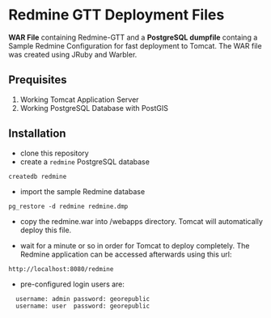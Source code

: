 # Redmine GTT Deployment Files

**WAR File** containing Redmine-GTT and a **PostgreSQL dumpfile** containg a Sample Redmine Configuration for fast deployment to Tomcat. The WAR file was created using JRuby and Warbler.

## Prequisites

1. Working Tomcat Application Server
2. Working PostgreSQL Database with PostGIS

## Installation

* clone this repository
* create a `redmine` PostgreSQL database 

```shell
createdb redmine
```

* import the sample Redmine database

```shell
pg_restore -d redmine redmine.dmp
```

* copy the redmine.war into <Tomcat Dir>/webapps directory. Tomcat will automatically deploy this file. 

* wait for a minute or so in order for Tomcat to deploy completely. The Redmine application can be accessed afterwards using this url: 
  
```
http://localhost:8080/redmine
```
  
* pre-configured login users are: 
  
  
```
  username: admin password: georepublic
  username: user  password: georepublic
```
  

